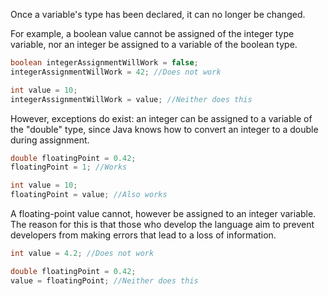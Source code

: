 Once a variable's type has been declared, it can no longer be changed.

For example, a boolean value cannot be assigned of the integer type variable, nor an integer be assigned to a variable of the boolean type.
```Java
boolean integerAssignmentWillWork = false;
integerAssignmentWillWork = 42; //Does not work

int value = 10;
integerAssignmentWillWork = value; //Neither does this
```

However, exceptions do exist: an integer can be assigned to a variable of the "double" type, since Java knows how to convert an integer to a double during assignment.
```Java
double floatingPoint = 0.42;
floatingPoint = 1; //Works

int value = 10;
floatingPoint = value; //Also works
```

A floating-point value cannot, however be assigned to an integer variable. The reason for this is that those who develop the language aim to prevent developers from making errors that lead to a loss of information.
```Java
int value = 4.2; //Does not work

double floatingPoint = 0.42;
value = floatingPoint; //Neither does this
```